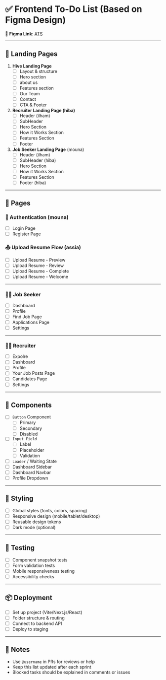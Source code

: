 # ✅ Frontend To-Do List (Based on Figma Design)

📌 **Figma Link**: [ATS](https://www.figma.com/design/mN8nGYXa9HNn1Yip4ttBLv/AI-Powered-ATS?node-id=0-1&t=4JUEvG0wDOPC7NWy-1)

---

## 🚀 Landing Pages

1. **Hive Landing Page**
   - [ ] Layout & structure
   - [ ] Hero section
   - [ ] about us
   - [ ] Features section
   - [ ] Our Team
   - [ ] Contact
   - [ ] CTA & Footer

2. **Recruiter Landing Page (hiba)**
   - [ ] Header (ilham)
   - [ ] SubHeader
   - [ ] Hero Section
   - [ ] How it Works Section
   - [ ] Features Section
   - [ ] Footer

3. **Job Seeker Landing Page** (mouna)
   - [ ] Header (ilham)
   - [ ] SubHeader (hiba)
   - [ ] Hero Section
   - [ ] How it Works Section
   - [ ] Features Section
   - [ ] Footer (hiba)

---

## 📄 Pages

### 🔐 Authentication (mouna)
- [ ] Login Page
- [ ] Register Page

### 📤 Upload Resume Flow (assia)
- [ ] Upload Resume - Preview
- [ ] Upload Resume - Review
- [ ] Upload Resume - Complete
- [ ] Upload Resume - Welcome

---

### 🧑‍💼 Job Seeker
- [ ] Dashboard
- [ ] Profile
- [ ] Find Job Page
- [ ] Applications Page
- [ ] Settings

---

### 🧑‍💼 Recruiter
- [ ] Expolre
- [ ] Dashboard
- [ ] Profile
- [ ] Your Job Posts Page
- [ ] Candidates Page
- [ ] Settings

---

## 🧩 Components

- [ ] `Button` Component  
  - [ ] Primary  
  - [ ] Secondary  
  - [ ] Disabled  

- [ ] `Input Field`  
  - [ ] Label  
  - [ ] Placeholder  
  - [ ] Validation  

- [ ] `Loader` / Waiting State  
- [ ] Dashboard Sidebar  
- [ ] Dashboard Navbar  
- [ ] Profile Dropdown

---

## 🎨 Styling

- [ ] Global styles (fonts, colors, spacing)
- [ ] Responsive design (mobile/tablet/desktop)
- [ ] Reusable design tokens
- [ ] Dark mode (optional)

---

## 🧪 Testing

- [ ] Component snapshot tests
- [ ] Form validation tests
- [ ] Mobile responsiveness testing
- [ ] Accessibility checks

---

## 📦 Deployment

- [ ] Set up project (Vite/Next.js/React)
- [ ] Folder structure & routing
- [ ] Connect to backend API
- [ ] Deploy to staging

---

## 📝 Notes

- Use `@username` in PRs for reviews or help
- Keep this list updated after each sprint
- Blocked tasks should be explained in comments or issues
